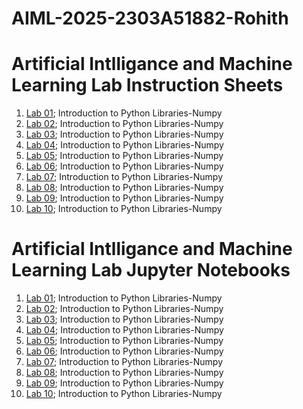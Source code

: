 # AIML-2025-2303A51882-Rohith
# Artificial Intlligance and Machine Learning Lab Instruction Sheets
1.  [Lab 01](https://github.com/2303a51882/AIML-2025/blob/ee3b50583e0a1869b596a22817c33c8ba62a1c96/AIML_A1.pdf); Introduction to Python Libraries-Numpy
2.  [Lab 02](https://github.com/2303a51882/AIML-2025/blob/3624a27d7c1dd4c0b147e7106192a24bd2bbb109/AIML_A2.pdf); Introduction to Python Libraries-Numpy
3.  [Lab 03](https://github.com/2303a51882/AIML-2025/blob/1c3308867b1e75dc613dd5b9f753a878f827e5f3/AIML_A3.pdf); Introduction to Python Libraries-Numpy
4.  [Lab 04](https://github.com/2303a51882/AIML-2025/blob/362d8ecfaa3850b56ff606efc82ef4e33d619021/AIML_A4.pdf); Introduction to Python Libraries-Numpy
5.  [Lab 05](); Introduction to Python Libraries-Numpy
6.  [Lab 06](); Introduction to Python Libraries-Numpy
7.  [Lab 07](); Introduction to Python Libraries-Numpy
8.  [Lab 08](); Introduction to Python Libraries-Numpy
9.  [Lab 09](); Introduction to Python Libraries-Numpy
10.  [Lab 10](); Introduction to Python Libraries-Numpy

# Artificial Intlligance and Machine Learning Lab Jupyter Notebooks
1.  [Lab 01](https://github.com/2303a51882/AIML-2025/blob/21b97c43af471d5a00e80beed9cb9cbc3c278845/LAB_01_AIML.ipynb); Introduction to Python Libraries-Numpy
2.  [Lab 02](https://github.com/2303a51882/AIML-2025/blob/8b903f0be12b6e9bf3770980d31cbfe11ceeec6e/Lab_02_AIML.ipynb); Introduction to Python Libraries-Numpy
3.  [Lab 03](); Introduction to Python Libraries-Numpy
4.  [Lab 04](); Introduction to Python Libraries-Numpy
5.  [Lab 05](); Introduction to Python Libraries-Numpy
6.  [Lab 06](); Introduction to Python Libraries-Numpy
7.  [Lab 07](); Introduction to Python Libraries-Numpy
8.  [Lab 08](); Introduction to Python Libraries-Numpy
9.  [Lab 09](); Introduction to Python Libraries-Numpy
10.  [Lab 10](); Introduction to Python Libraries-Numpy
